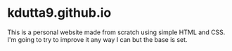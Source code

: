 # kdutta9.github.io
This is a personal website made from scratch using simple HTML and CSS. I'm going to try to improve it any way I can but the base is set.
